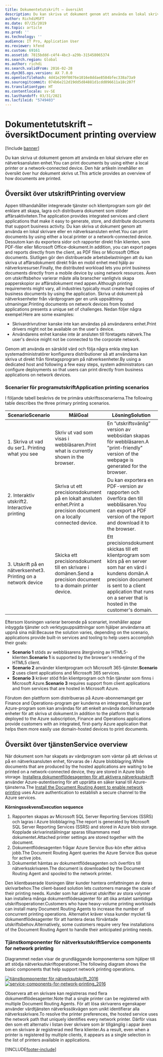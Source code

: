 ```yaml
---
title: Dokumentetutskrift – översikt
description: Du kan skriva ut dokument genom att använda en lokal skrivare eller en nätverksansluten enhet. Den här artikeln innehåller en översikt över hur dokument skrivs ut.
author: RichdiMSFT
ms.date: 07/25/2019
ms.topic: article
ms.prod: ''
ms.technology: ''
audience: IT Pro, Application User
ms.reviewer: kfend
ms.custom: 69161
ms.assetid: 7815bddd-c4f4-4bc3-a29b-315458065374
ms.search.region: Global
ms.author: richdi
ms.search.validFrom: 2016-02-28
ms.dyn365.ops.version: AX 7.0.0
ms.openlocfilehash: 4d41e299f0076e1016e8ddae8584bfec338a73a9
ms.sourcegitcommit: 074b6e212d19dd5d84881d1cdd096611a18c207f
ms.translationtype: HT
ms.contentlocale: sv-SE
ms.lasthandoff: 03/31/2021
ms.locfileid: "5749403"
---
```

# <a name="document-printing-overview"></a><span data-ttu-id="69822-104">Dokumentetutskrift – översikt</span><span class="sxs-lookup"><span data-stu-id="69822-104">Document printing overview</span></span>

[!include [banner](../includes/banner.md)]

<span data-ttu-id="69822-105">Du kan skriva ut dokument genom att använda en lokal skrivare eller en nätverksansluten enhet.</span><span class="sxs-lookup"><span data-stu-id="69822-105">You can print documents by using either a local printer or a network-connected device.</span></span> <span data-ttu-id="69822-106">Den här artikeln innehåller en översikt över hur dokument skrivs ut.</span><span class="sxs-lookup"><span data-stu-id="69822-106">This article provides an overview of how documents are printed.</span></span>

## <a name="printing-overview"></a><span data-ttu-id="69822-107">Översikt över utskrift</span><span class="sxs-lookup"><span data-stu-id="69822-107">Printing overview</span></span>

<span data-ttu-id="69822-108">Appen tillhandahåller integrerade tjänster och klientprogram som gör det enklare att skapa, lagra och distribuera dokument som stöder affärsaktiviteten.</span><span class="sxs-lookup"><span data-stu-id="69822-108">The application provides integrated services and client applications that make it easy to generate, store, and distribute documents that support business activity.</span></span> <span data-ttu-id="69822-109">Du kan skriva ut dokument genom att använda en lokal skrivare eller en nätverksansluten enhet.</span><span class="sxs-lookup"><span data-stu-id="69822-109">You can print documents by using either a local printer or a network-connected device.</span></span> <span data-ttu-id="69822-110">Dessutom kan du exportera sidor och rapporter direkt från klienten, som PDF-filer eller Microsoft Office-dokument.</span><span class="sxs-lookup"><span data-stu-id="69822-110">In addition, you can export pages and reports directly from the client, as PDF files or Microsoft Office documents.</span></span> <span data-ttu-id="69822-111">Slutligen gör den distribuerade arbetsbelastningen att du kan skriva ut affärsdokument direkt från en mobil enhet med hjälp av nätverksresurser.</span><span class="sxs-lookup"><span data-stu-id="69822-111">Finally, the distributed workload lets you print business documents directly from a mobile device by using network resources.</span></span> <span data-ttu-id="69822-112">Även om utskriftsbehov varierar måste alla branscher vanligtvis skapa papperskopior av affärsdokument med appen.</span><span class="sxs-lookup"><span data-stu-id="69822-112">Although printing requirements might vary, all industries typically must create hard copies of business documents by using the application.</span></span> <span data-ttu-id="69822-113">Skriva ut dokument på nätverksenheter från värdprogram ger en unik uppsättning utmaningar.</span><span class="sxs-lookup"><span data-stu-id="69822-113">Printing documents on network devices from hosted applications presents a unique set of challenges.</span></span> <span data-ttu-id="69822-114">Nedan följer några exempel:</span><span class="sxs-lookup"><span data-stu-id="69822-114">Here are some examples:</span></span>

- <span data-ttu-id="69822-115">Skrivardrivrutiner kanske inte kan användas på användarens enhet.</span><span class="sxs-lookup"><span data-stu-id="69822-115">Print drivers might not be available on the user's device.</span></span>
- <span data-ttu-id="69822-116">Användarens enhet kanske inte är ansluten till företagets nätverk.</span><span class="sxs-lookup"><span data-stu-id="69822-116">The user's device might not be connected to the corporate network.</span></span>

<span data-ttu-id="69822-117">Genom att använda en särskild värd och följa några enkla steg kan systemadministratörer konfigurera distributioner så att användarna kan skriva ut direkt från företagsprogram på nätverksenheter.</span><span class="sxs-lookup"><span data-stu-id="69822-117">By using a dedicated host and following a few easy steps, system administrators can configure deployments so that users can print directly from business applications on network devices.</span></span>

### <a name="application-printing-scenarios"></a><span data-ttu-id="69822-118">Scenarier för programutskrift</span><span class="sxs-lookup"><span data-stu-id="69822-118">Application printing scenarios</span></span> 

<span data-ttu-id="69822-119">I följande tabell beskrivs de tre primära utskriftsscenarierna.</span><span class="sxs-lookup"><span data-stu-id="69822-119">The following table describes the three primary printing scenarios.</span></span>

| <span data-ttu-id="69822-120">Scenario</span><span class="sxs-lookup"><span data-stu-id="69822-120">Scenario</span></span>                        | <span data-ttu-id="69822-121">Mål</span><span class="sxs-lookup"><span data-stu-id="69822-121">Goal</span></span>                                                      | <span data-ttu-id="69822-122">Lösning</span><span class="sxs-lookup"><span data-stu-id="69822-122">Solution</span></span> |
|---------------------------------|-----------------------------------------------------------|----------|
| <span data-ttu-id="69822-123">1. Skriva ut vad du ser</span><span class="sxs-lookup"><span data-stu-id="69822-123">1. Printing what you see</span></span>        | <span data-ttu-id="69822-124">Skriv ut vad som visas i webbläsaren.</span><span class="sxs-lookup"><span data-stu-id="69822-124">Print what is currently shown in the browser.</span></span>             | <span data-ttu-id="69822-125">En ”utskriftsvänlig” version av webbsidan skapas för webbläsaren.</span><span class="sxs-lookup"><span data-stu-id="69822-125">A "print-friendly" version of the webpage is generated for the browser.</span></span> |
| <span data-ttu-id="69822-126">2. Interaktiv utskrift</span><span class="sxs-lookup"><span data-stu-id="69822-126">2. Interactive printing</span></span>         | <span data-ttu-id="69822-127">Skriva ut ett precisionsdokument på en lokalt ansluten enhet.</span><span class="sxs-lookup"><span data-stu-id="69822-127">Print a precision document on a locally connected device.</span></span> | <span data-ttu-id="69822-128">Du kan exportera en PDF-version av rapporten och överföra den till webbläsaren.</span><span class="sxs-lookup"><span data-stu-id="69822-128">You can export a PDF version of the report and download it to the browser.</span></span> |
| <span data-ttu-id="69822-129">3. Utskrift på en nätverksenhet</span><span class="sxs-lookup"><span data-stu-id="69822-129">3. Printing on a network device</span></span> | <span data-ttu-id="69822-130">Skicka ett precisionsdokument till en skrivare i domänen.</span><span class="sxs-lookup"><span data-stu-id="69822-130">Send a precision document to a domain printer device.</span></span>     | <span data-ttu-id="69822-131">Ett precisionsdokument skickas till ett klientprogram som körs på en server som har en värd i kundens domän.</span><span class="sxs-lookup"><span data-stu-id="69822-131">A precision document is sent to a client application that runs on a server that is hosted in the customer's domain.</span></span> |

<span data-ttu-id="69822-132">Eftersom lösningen varierar beroende på scenariet, innehåller appar inbyggda tjänster och verktygsuppsättningar som hjälper användarna att uppnå sina mål:</span><span class="sxs-lookup"><span data-stu-id="69822-132">Because the solution varies, depending on the scenario, applications provide built-in services and tooling to help users accomplish their goals:</span></span>

- <span data-ttu-id="69822-133">**Scenario 1** stöds av webbläsarens återgivning av HTML5-klienten.</span><span class="sxs-lookup"><span data-stu-id="69822-133">**Scenario 1** is supported by the browser's rendering of the HTML5 client.</span></span>
- <span data-ttu-id="69822-134">**Scenario 2** använder klientprogram och Microsoft 365-tjänster.</span><span class="sxs-lookup"><span data-stu-id="69822-134">**Scenario 2** uses client applications and Microsoft 365 services.</span></span>
- <span data-ttu-id="69822-135">**Scenario 3** kräver stöd från klientprogram och från tjänster som finns i Microsoft Azure.</span><span class="sxs-lookup"><span data-stu-id="69822-135">**Scenario 3** requires support from client applications and from services that are hosted in Microsoft Azure.</span></span>

<span data-ttu-id="69822-136">Förutom den plattform som distribueras på Azure-abonnemanget ger Finance and Operations-program ger kunderna en integrerad, första part Azure-program som kan användas för att enkelt använda domänhanterade enheter för att skriva ut dokument.</span><span class="sxs-lookup"><span data-stu-id="69822-136">In addition to the platform that is deployed to the Azure subscription, Finance and Operations applications provide customers with an integrated, first-party Azure application that helps them more easily use domain-hosted devices to print documents.</span></span>

## <a name="service-overview"></a><span data-ttu-id="69822-137">Översikt över tjänsten</span><span class="sxs-lookup"><span data-stu-id="69822-137">Service overview</span></span>
<span data-ttu-id="69822-138">När dokument som har skapats av värdprogram som väntar på att skrivas ut på en nätverksansluten enhet, förvaras de i Azure blobblagring.</span><span class="sxs-lookup"><span data-stu-id="69822-138">While documents that are produced by the hosted applications are waiting to be printed on a network-connected device, they are stored in Azure blob storage.</span></span> <span data-ttu-id="69822-139">[Installera dokumentflödesagenten för att aktivera nätverksutskrift](install-document-routing-agent.md) använder Azure-autentisering för att upprätta en säker kanal till Azure-tjänsterna.</span><span class="sxs-lookup"><span data-stu-id="69822-139">The [Install the Document Routing Agent to enable network printing](install-document-routing-agent.md) uses Azure authentication to establish a secure channel to the Azure services.</span></span>

<span data-ttu-id="69822-140">**Körningssekvens**</span><span class="sxs-lookup"><span data-stu-id="69822-140">**Execution sequence**</span></span>

1. <span data-ttu-id="69822-141">Rapporten skapas av Microsoft SQL Server Reporting Services (SSRS) och lagras i Azure blobblagring.</span><span class="sxs-lookup"><span data-stu-id="69822-141">The report is generated by Microsoft SQL Server Reporting Services (SSRS) and stored in Azure blob storage.</span></span> <span data-ttu-id="69822-142">Kopplade skrivarinställningar sparas tillsammans med dokumentet.</span><span class="sxs-lookup"><span data-stu-id="69822-142">Attached printer settings are stored together with the document.</span></span>
2. <span data-ttu-id="69822-143">Dokumentflödesagenten frågar Azure Service Bus-kön efter aktiva jobb.</span><span class="sxs-lookup"><span data-stu-id="69822-143">The Document Routing Agent queries the Azure Service Bus queue for active jobs.</span></span>
3. <span data-ttu-id="69822-144">Dokumentet hämtas av dokumentflödesagenten och överförs till nätverksskrivaren.</span><span class="sxs-lookup"><span data-stu-id="69822-144">The document is downloaded by the Document Routing Agent and spooled to the network printer.</span></span>

<span data-ttu-id="69822-145">Den klientbaserade lösningen låter kunder hantera omfattningen av deras skrivarbehov.</span><span class="sxs-lookup"><span data-stu-id="69822-145">The client-based solution lets customers manage the scale of their printing needs.</span></span> <span data-ttu-id="69822-146">Kunder som har aktiverat utskrifter av stora volymer kan installera många dokumentflödesagenter för att öka antalet samtidiga utskriftsoperationer.</span><span class="sxs-lookup"><span data-stu-id="69822-146">Customers who have heavy-volume printing workloads can install many Document Routing Agents to increase the number of concurrent printing operations.</span></span> <span data-ttu-id="69822-147">Alternativt kräver vissa kunder mycket få dokumentflödesagenter för att hantera deras förväntade utskriftsbehov.</span><span class="sxs-lookup"><span data-stu-id="69822-147">Alternatively, some customers require very few installations of the Document Routing Agent to handle their anticipated printing needs.</span></span>

### <a name="service-components-for-network-printing"></a><span data-ttu-id="69822-148">Tjänstkomponenter för nätverksutskrift</span><span class="sxs-lookup"><span data-stu-id="69822-148">Service components for network printing</span></span>

<span data-ttu-id="69822-149">Diagrammet nedan visar de grundläggande komponenterna som hjälper till att stödja nätverksutskriftoperationer.</span><span class="sxs-lookup"><span data-stu-id="69822-149">The following diagram shows the basic components that help support network printing operations.</span></span>

<span data-ttu-id="69822-150">[![tjänstkomponenter för nätverksutskrift\_2016](./media/service-components-for-network-printing_2016.png)](./media/service-components-for-network-printing_2016.png)</span><span class="sxs-lookup"><span data-stu-id="69822-150">[![service-components-for-network-printing\_2016](./media/service-components-for-network-printing_2016.png)](./media/service-components-for-network-printing_2016.png)</span></span>

<span data-ttu-id="69822-151">Observera att en skrivare kan registreras med flera dokumentflödesagenter.</span><span class="sxs-lookup"><span data-stu-id="69822-151">Note that a single printer can be registered with multiple Document Routing Agents.</span></span> <span data-ttu-id="69822-152">För att lösa skrivarens egenskaper använder värdtjänsten nätverkssökvägen som unikt identifierar alla nätverksskrivare.</span><span class="sxs-lookup"><span data-stu-id="69822-152">To resolve the printer preferences, the hosted service uses the network path that uniquely identifies every network printer.</span></span> <span data-ttu-id="69822-153">Därför visas den som ett alternativ i listan över skrivare som är tillgänglig i appar även om en skrivare är registrerad med flera klienter.</span><span class="sxs-lookup"><span data-stu-id="69822-153">As a result, even when a printer is registered by multiple clients, it appears as a single selection in the list of printers available in applications.</span></span>


[!INCLUDE[footer-include](../../../includes/footer-banner.md)]